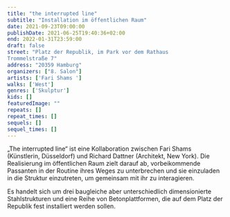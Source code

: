 ```yaml
---
title: "the interrupted line"
subtitle: "Installation im öffentlichen Raum"
date: 2021-09-23T09:00:00
publishDate: 2021-06-25T19:40:36+02:00
end: 2022-01-31T23:59:00
draft: false
street: "Platz der Republik, im Park vor dem Rathaus
Trommelstraße 7"
address: "20359 Hamburg"
organizers: ["8. Salon"]
artists: ['Fari Shams ']
walks: ['West']
genres: ['Skulptur']
kids: []
featuredImage: ""
repeats: []
repeat_times: []
sequels: []
sequel_times: []
---
```


„The interrupted line“ ist eine Kollaboration zwischen Fari Shams (Künstlerin, Düsseldorf) und Richard Dattner (Architekt, New York). Die Realisierung im öffentlichen Raum zielt darauf ab, vorbeikommende Passanten in der Routine ihres Weges zu unterbrechen und sie einzuladen in die Struktur einzutreten, um gemeinsam mit ihr zu interagieren.



Es handelt sich um drei baugleiche aber unterschiedlich dimensionierte Stahlstrukturen und eine Reihe von Betonplattformen, die auf dem Platz der Republik fest installiert werden sollen.
